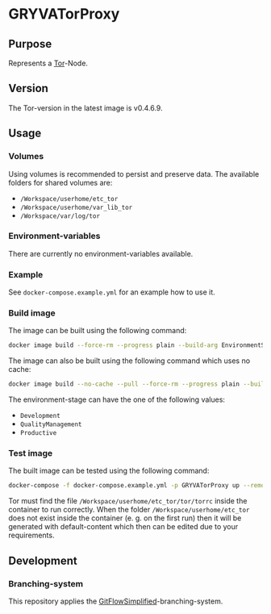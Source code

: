 # GRYVATorProxy

## Purpose

Represents a [Tor](https://www.torproject.org/)-Node.

## Version

The Tor-version in the latest image is v0.4.6.9.

## Usage

### Volumes

Using volumes is recommended to persist and preserve data. The available folders for shared volumes are:

- `/Workspace/userhome/etc_tor`
- `/Workspace/userhome/var_lib_tor`
- `/Workspace/var/log/tor`

### Environment-variables

There are currently no environment-variables available.

### Example

See `docker-compose.example.yml` for an example how to use it.

### Build image

The image can be built using the following command:

``` sh
docker image build --force-rm --progress plain --build-arg EnvironmentStage=Development --tag gryvatorproxy:latest .
```

The image can also be built using the following command which uses no cache:

``` sh
docker image build --no-cache --pull --force-rm --progress plain --build-arg EnvironmentStage=Development --tag gryvatorproxy:latest .
```

The environment-stage can have the one of the following values:

- `Development`
- `QualityManagement`
- `Productive`

### Test image

The built image can be tested using the following command:

``` sh
docker-compose -f docker-compose.example.yml -p GRYVATorProxy up --remove-orphans --force-recreate
```

Tor must find the file `/Workspace/userhome/etc_tor/tor/torrc` inside the container to run correctly.
When the folder `/Workspace/userhome/etc_tor` does not exist inside the container (e. g. on the first run) then it will be generated with default-content which then can be edited due to your requirements.

## Development

### Branching-system

This repository applies the [GitFlowSimplified](https://projects.aniondev.de/CommonUtilities/Templates/ProjectTemplates/-/blob/main/Templates/Conventions/BranchingSystem/GitFlowSimplified.md)-branching-system.
